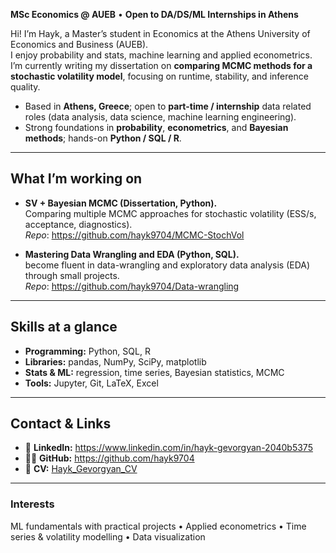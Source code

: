 **MSc Economics @ AUEB** • **Open to DA/DS/ML Internships in Athens**

Hi! I’m Hayk, a Master’s student in Economics at the Athens University of Economics and Business (AUEB).  
I enjoy probability and stats, machine learning and applied econometrics. I’m currently writing my dissertation on **comparing MCMC methods for a stochastic volatility model**, focusing on runtime, stability, and inference quality. 

- Based in **Athens, Greece**; open to **part-time / internship** data related roles (data analysis, data science, machine learning engineering).
- Strong foundations in **probability**, **econometrics**, and **Bayesian methods**; hands-on **Python / SQL / R**.

---

## What I’m working on
- **SV + Bayesian MCMC (Dissertation, Python).**  
  Comparing multiple MCMC approaches for stochastic volatility (ESS/s, acceptance, diagnostics).<br>
  _Repo_: <https://github.com/hayk9704/MCMC-StochVol> 

- **Mastering Data Wrangling and EDA (Python, SQL).**  
  become fluent in data-wrangling and exploratory data analysis (EDA) through small projects.<br>
  _Repo_: <https://github.com/hayk9704/Data-wrangling>

---

## Skills at a glance
- **Programming:** Python, SQL, R  
- **Libraries:** pandas, NumPy, SciPy, matplotlib  
- **Stats & ML:** regression, time series, Bayesian statistics, MCMC  
- **Tools:** Jupyter, Git, LaTeX, Excel

---

## Contact & Links
- 💼 **LinkedIn:** <https://www.linkedin.com/in/hayk-gevorgyan-2040b5375>  
- 🧑‍💻 **GitHub:** <https://github.com/hayk9704>  
- 📄 **CV:** [Hayk_Gevorgyan_CV](https://github.com/hayk9704/Hayk9704/blob/83831daa58004a1cb42a16699d7c00760ab6c8f2/CV_Hayk_Gevorgyan.pdf)

---

### Interests
ML fundamentals with practical projects • Applied econometrics • Time series & volatility modelling •  Data visualization
